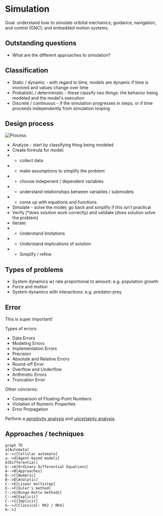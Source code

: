 # Simulation

Goal: understand how to simulate oribital mechanics; guidance, navigation, and control (GNC); and embedded motion systems.


## Outstanding questions

* What are the different approaches to simulation?


## Classification

* Static / dynamic - with regard to time, models are dynamic if time is involved and values change over time
* Probalistic / deterministic - these classify two things: the behavior being modeled and the model's execution
* Discrete / continuous - if the simulation progresses in steps, or if time proceeds independently from simulation looping


## Design process

![Process](https://en.wikipedia.org/wiki/Computer_simulation#/media/File:Molecular_simulation_process.svg)

* Analyze - start by classifying thing being modeled
* Create formula for model:
* * collect data
* * make assumptions to simplify the problem
* * choose indepenent / dependent variables
* * understand relationships between variables / submodels
* * come up with equations and functions
* Simulate - solve the model; go back and simplify if this isn't practical
* Verify (*does solution work correctly) and validate (does solution solve the problem)
* Iterate:
* * Understand limitations
* * Understand implications of solution
* * Simplify / refine


## Types of problems

* System dynamics w/ rate proportional to amount: e.g. population growth
* Force and motion
* System dynamics with interactions: e.g. predator-prey


## Error

This is super important!

Types of errors:
* Data Errors
* Modeling Errors
* Implementation Errors 
* Precision 
* Absolute and Relative Errors 
* Round-off Error 
* Overflow and Underflow 
* Arithmetic Errors 
* Truncation Error

Other concerns:
* Comparison of Floating-Point Numbers 
* Violation of Numeric Properties 
* Error Propagation

Perform a [sensitivity analysis](https://en.wikipedia.org/wiki/Sensitivity_analysis) and [uncertainty analysis](https://en.wikipedia.org/wiki/Uncertainty_analysis).


## Approaches / techniques

```mermaid
graph TD
a[Automata]
a-->c[Cellular automata]
a-->d[Agent-based models]
b[Differential]
b-->A[Ordinary Differential Equations]
A-->B[Approaches]
B-->C[Numeric]
B-->D[Analytic]
C-->E[Linear multistep]
E-->F[Euler's method]
C-->G[Runge-Kutta methods]
C-->H[Explicit]
C-->I[Implicit]
G-->J[Classical: RK2 / RK4]
H-->J
```

